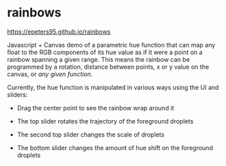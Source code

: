 # rainbows

https://epeters95.github.io/rainbows

Javascript + Canvas demo of a parametric hue function that can map any float to the RGB components of its hue value as if it were a point on a rainbow spanning a given range. This means the rainbow can be programmed by a rotation, distance between points, x or y value on the canvas, or *any given function*.

Currently, the hue function is manipulated in various ways using the UI and sliders:

- Drag the center point to see the rainbow wrap around it

- The top slider rotates the trajectory of the foreground droplets

- The second top slider changes the scale of droplets

- The bottom slider changes the amount of hue shift on the foreground droplets
